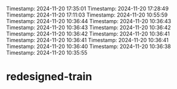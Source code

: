 Timestamp: 2024-11-20 17:35:01
Timestamp: 2024-11-20 17:28:49
Timestamp: 2024-11-20 17:11:03
Timestamp: 2024-11-20 10:55:59
Timestamp: 2024-11-20 10:36:44
Timestamp: 2024-11-20 10:36:43
Timestamp: 2024-11-20 10:36:43
Timestamp: 2024-11-20 10:36:42
Timestamp: 2024-11-20 10:36:42
Timestamp: 2024-11-20 10:36:41
Timestamp: 2024-11-20 10:36:41
Timestamp: 2024-11-20 10:36:41
Timestamp: 2024-11-20 10:36:40
Timestamp: 2024-11-20 10:36:38
Timestamp: 2024-11-20 10:35:55
# redesigned-train
